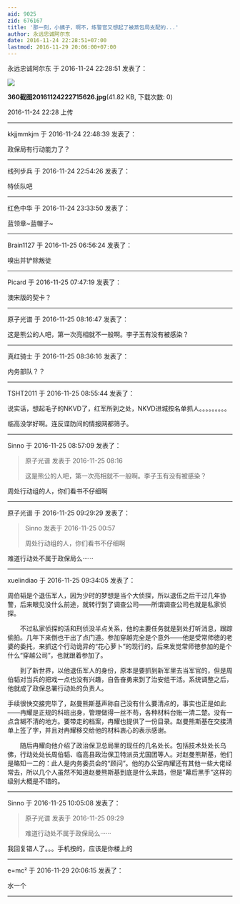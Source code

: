 ```yaml
---
aid: 9025
zid: 676167
title: '那一刻，小姨子，啊不，练警官又想起了被蒸包局支配的...'
author: 永远忠诚阿尔东
date: 2016-11-24 22:28:51+07:00
lastmod: 2016-11-29 20:06:00+07:00
---
```


永远忠诚阿尔东 于 2016-11-24 22:28:51 发表了：

![](https://cdn.jsdelivr.net/gh/lzjluzijie/beichao@main/static/img/222843knbxrz0k2n3c4wqc.jpg)



**360截图20161124222715626.jpg**(41.82 KB, 下载次数: 0)



2016-11-24 22:28 上传

---------

kkjjmmkjm 于 2016-11-24 22:48:39 发表了：

政保局有行动能力了？

---------

线列步兵 于 2016-11-24 22:54:26 发表了：

特侦队吧

---------

红色中华 于 2016-11-24 23:33:50 发表了：

蓝领章~蓝帽子~

---------

Brain1127 于 2016-11-25 06:56:24 发表了：

嗅出并铲除叛徒

---------

Picard 于 2016-11-25 07:47:19 发表了：

澳宋版的契卡？

---------

原子光谱 于 2016-11-25 08:16:47 发表了：

这是熊公的人吧，第一次亮相就不一般啊。李子玉有没有被感染？

---------

真红骑士 于 2016-11-25 08:36:16 发表了：

内务部队？？

---------

TSHT2011 于 2016-11-25 08:55:44 发表了：

说实话，想起毛子的NKVD了，红军所到之处，NKVD进城按名单抓人。。。。。。。。。

临高没学好啊。连反谍防间的情报网都筛子。

---------

Sinno 于 2016-11-25 08:57:09 发表了：

> 原子光谱 发表于 2016-11-25 08:16
> 
> 这是熊公的人吧，第一次亮相就不一般啊。李子玉有没有被感染？



周处行动组的人，你们看书不仔细啊

---------

原子光谱 于 2016-11-25 09:29:29 发表了：

> Sinno 发表于 2016-11-25 00:57
> 
> 周处行动组的人，你们看书不仔细啊



难道行动处不属于政保局么······

---------

xuelindiao 于 2016-11-25 09:34:05 发表了：

周伯韬是个退伍军人，因为少时的梦想是当个大侦探，所以退伍之后干过几年协警，后来眼见没什么前途，就转行到了调查公司――所谓调查公司也就是私家侦探。

　　不过私家侦探的活和刑侦没半点关系，他的主要任务就是到处打听消息，跟踪偷拍。几年下来倒也干出了点门道。参加穿越完全是个意外――他是受常师徳的老婆的委托，来抓这个行动诡异的“花心萝卜”的现行的。后来发觉常师徳参加的是个什么“穿越公司”，也就跟着参加了。

　　到了新世界，以他退伍军人的身份，原本是要抓到新军里去当军官的，但是周伯韬对当兵的把戏一点也没有兴趣，自告奋勇来到了治安组干活。系统调整之后，他就成了政保总署行动处的负责人。

手续很快交接完毕了，赵曼熊斯基声称自己没有什么要清点的，事实也正是如此――冉耀是正规的科班出身，管理做得一丝不苟，各种材料台账一清二楚。没有一点含糊不清的地方。要带走的档案，冉耀也提供了一份目录。赵曼熊斯基在交接清单上签了字，并且对冉耀移交给他的材料衷心的表示感谢。

　　随后冉耀向他介绍了政治保卫总局里的现任的几名处长。包括技术处处长乌佛，行动处处长周伯韬、临高县政治保卫特派员尤国团等人。对赵曼熊斯基，他们是略知一二的：此人是内务委员会的“顾问”。他的办公室冉耀还有其他一些大佬经常去，所以几个人虽然不知道赵曼熊斯基到底是什么来路，但是“幕后黑手”这样的级别大概是不错的。

---------

Sinno 于 2016-11-25 10:05:08 发表了：

> 原子光谱 发表于 2016-11-25 09:29
> 
> 难道行动处不属于政保局么······



我回复错人了。。。手机按的，应该是你楼上的

---------

e=mc² 于 2016-11-29 20:06:15 发表了：

水一个

---------

